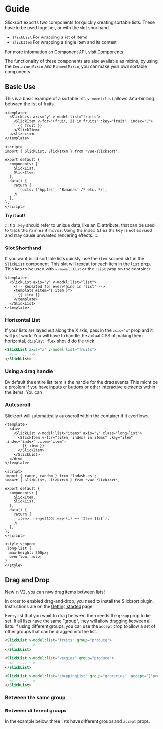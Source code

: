 # Guide

Slicksort exports two components for quickly creating sortable lists. These have to be used together, or with the slot shorthand.

- `SlickList` For wrapping a list of items
- `SlickItem` For wrapping a single item and its content

For more information on Component API, visit [Components](/components)

The functionality of these components are also available as mixins, by using the `ContainerMixin` and `ElementMixin`, you can make your own sortable components.

## Basic Use

This is a basic example of a sortable list. `v-model:list` allows data-binding between the list of fruits.

```vue
<template>
  <SlickList axis="y" v-model:list="fruits">
    <SlickItem v-for="(fruit, i) in fruits" :key="fruit" :index="i">
      {{ fruit }}
    </SlickItem>
  </SlickList>
</template>

<script>
import { SlickList, SlickItem } from 'vue-slicksort';

export default {
  components: {
    SlickList,
    SlickItem,
  },
  data() {
    return {
      fruits: ['Apples', 'Bananas' /* etc. */],
    };
  },
};
</script>
```

**Try it out!**
<ClientOnly>
<FruitExample />
</ClientOnly>

::: tip
`:key` should refer to unique data, like an ID attribute, that can be used to track the item as it moves. Using the index (`i`) as the key is not advised and may cause unwanted rendering effects.
:::

### Slot Shorthand

If you want build sortable lists quickly, use the `item` scoped slot in the `SlickList` component.
This slot will repeat for each item in the `list` prop. This has to be used with `v-model:list` or the `:list` prop on the container.

```vue
<template>
  <SlickList axis="y" v-model:list="list">
    <!-- Repeated for everything in 'list' -->
    <template #item="{ item }">
      {{ item }}
    </template>
  </SlickList>
</template>
```

<ClientOnly>
  <ShorthandExample />
</ClientOnly>

### Horizontal List

If your lists are layed out along the X axis, pass in the `axis="x"` prop and it will just work!
You will have to handle the actual CSS of making them horizontal, `display: flex` should do the trick.

```html
<SlickList axis="x" v-model:list="fruits">
  <!-- ... -->
</SlickList>
```

<ClientOnly>
	<FruitExample axis="x" />
</ClientOnly>

### Using a drag handle

By default the entire list item is the handle for the drag events. This might be a problem if you have inputs or buttons or other interactive elements within the items. You can

<ClientOnly>
	<FruitExample show-handle />
</ClientOnly>

### Autoscroll

Slicksort will automatically autoscroll within the container if it overflows.

```vue
<template>
  <div>
    <SlickList v-model:list="items" axis="y" class="long-list">
      <SlickItem v-for="(item, index) in items" :key="item" :index="index" :item="item">
        {{ item }}
      </SlickItem>
    </SlickList>
  </div>
</template>

<script>
import { range, random } from 'lodash-es';
import { SlickList, SlickItem } from 'vue-slicksort';

export default {
  components: {
    SlickItem,
    SlickList,
  },
  data() {
    return {
      items: range(100).map((i) => `Item ${i}`),
    };
  },
};
</script>

<style scoped>
.long-list {
  max-height: 300px;
  overflow: auto;
}
</style>
```

<ClientOnly>
  <LongListExample />
</ClientOnly>

## Drag and Drop

New in V2, you can now drag items between lists!

In order to enabled drag-and-drop, you need to install the Slicksort plugin. Instructions are on the [Getting started](/getting-started.html#using-the-plugin) page.

Every list that you want to drag between then needs the `group` prop to be set. If all lists have the same "group", they will allow dragging between all lists. If using different groups, you can use the `accept` prop to allow a set of other groups that can be dragged into the list.

```html
<SlickList v-model:list="fruits" group="produce">
  <!-- ... -->
</SlickList>

<SlickList v-model:list="veggies" group="produce">
  <!-- ... -->
</SlickList>

<SlickList v-model:list="shoppingList" group="groceries" :accept="['produce']">
  <!-- ... -->
</SlickList>
```

### Between the same group

<ClientOnly>
  <SimpleGroupExample />
</ClientOnly>

### Between different groups

In the example below, three lists have different groups and `accept` props.

<ClientOnly>
  <GroupExample />
</ClientOnly>
